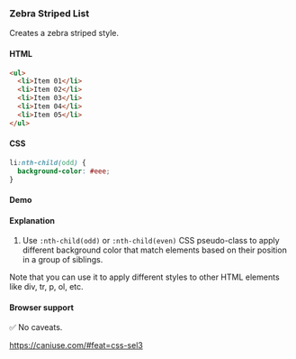 ### Zebra Striped List

Creates a zebra striped style.

#### HTML

```html
<ul>
  <li>Item 01</li>
  <li>Item 02</li>
  <li>Item 03</li>
  <li>Item 04</li>
  <li>Item 05</li>
</ul>
```

#### CSS

```css
li:nth-child(odd) {
  background-color: #eee;
}
```

#### Demo


#### Explanation

1. Use `:nth-child(odd)` or `:nth-child(even)` CSS pseudo-class to apply different background color that match elements based on their position in a group of siblings.

Note that you can use it to apply different styles to other HTML elements like div, tr, p, ol, etc.

#### Browser support

<span class="snippet__support-note">✅ No caveats.</span>

https://caniuse.com/#feat=css-sel3

<!-- tags: visual -->